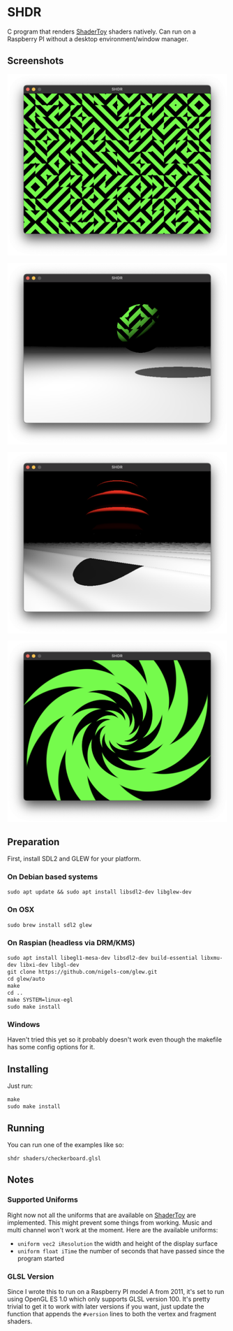 # SHDR

C program that renders [ShaderToy](https://shadertoy.com) shaders natively. Can run on a Raspberry PI without a desktop environment/window manager.

## Screenshots

![Screenshot1](/assets/1.png)

![Screenshot2](/assets/2.png)

![Screenshot3](/assets/3.png)

![Screenshot3](/assets/4.png)

## Preparation

First, install SDL2 and GLEW for your platform. 

### On Debian based systems
```
sudo apt update && sudo apt install libsdl2-dev libglew-dev
```

### On OSX
```
sudo brew install sdl2 glew
```

### On Raspian (headless via DRM/KMS)
```
sudo apt install libegl1-mesa-dev libsdl2-dev build-essential libxmu-dev libxi-dev libgl-dev
git clone https://github.com/nigels-com/glew.git
cd glew/auto
make
cd ..
make SYSTEM=linux-egl
sudo make install
```

### Windows

Haven't tried this yet so it probably doesn't work even though the makefile has some config options for it.

## Installing

Just run:
```
make
sudo make install
```

## Running

You can run one of the examples like so:

```
shdr shaders/checkerboard.glsl
```
 
## Notes

### Supported Uniforms

Right now not all the uniforms that are available on [ShaderToy](https://shadertoy.com) are implemented. This might prevent some things from working. Music and multi channel won't work at the moment. Here are the available uniforms:

- `uniform vec2 iResolution` the width and height of the display surface
- `uniform float iTime` the number of seconds that have passed since the program started

### GLSL Version 

Since I wrote this to run on a Raspberry PI model A from 2011, it's set to run using OpenGL ES 1.0 which only supports GLSL version 100. It's pretty trivial to get it to work with later versions if you want, just update the function that appends the `#version` lines to both the vertex and fragment shaders.

